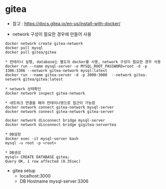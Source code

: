 # gitea

* 참고 : https://docs.gitea.io/en-us/install-with-docker/

* network 구성이 필요한 경우에 만들어 사용
```
docker network create gitea-network
docker pull mysql
docker pull gitea/gitea

* 컨테이너 실행, database는 별도의 docker를 사용, network 구성이 필요한 경우 사용
docker run --name mysql-server -e MYSQL_ROOT_PASSWORD=root -d -p 3306:3306 --network gitea-network mysql:latest
docker run --name gitea-server -d -p 3000:3000  --network gitea-network gitea/gitea:latest

* network 상태확인
docker network inspect gitea-network

* 네트워크 연결을 해야 컨테이너명으로 접근이 가능함
docker network connect gitea-network mysql-server
docker network connect gitea-network gitea-server

docker network disconnect bridge mysql-server
docker network disconnect bridge gigitea-servertea

* DB설정
docker exec -it mysql-server bash
mysql -u root -p <root>

* DB생성
mysql> CREATE DATABASE gitea;
Query OK, 1 row affected (0.35sec)
```

* gitea setup
  * localhost:3000
  * DB Hostname mysql-server:3306
  
